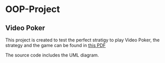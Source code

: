 # OOP-Project
<H2> Video Poker </H2>
This project is created to test the perfect stratigy to play Video Poker, the strategy and the game can be found in <a href=https://github.com/NuclearMonk/POO-Project/blob/master/Resources/projecto-poo2122.pdf> this PDF </a>

The source code includes the UML diagram.

